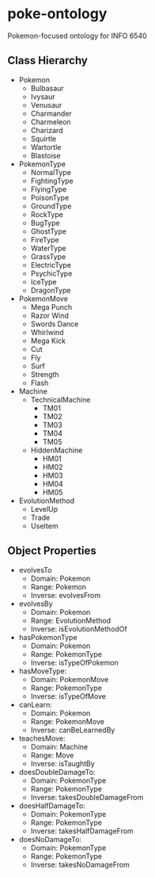 # poke-ontology
Pokemon-focused ontology for INFO 6540

## Class Hierarchy

* Pokemon
    * Bulbasaur
    * Ivysaur
    * Venusaur
    * Charmander
    * Charmeleon
    * Charizard
    * Squirtle
    * Wartortle
    * Blastoise
* PokemonType
    * NormalType
    * FightingType
    * FlyingType
    * PoisonType
    * GroundType
    * RockType
    * BugType
    * GhostType
    * FireType
    * WaterType
    * GrassType
    * ElectricType
    * PsychicType
    * IceType
    * DragonType
* PokemonMove
    *  Mega Punch
    *  Razor Wind
    *  Swords Dance
    *  Whirlwind
    *  Mega Kick
    *  Cut
    *  Fly
    *  Surf
    *  Strength
    *  Flash
* Machine
    * TechnicalMachine
        * TM01
        * TM02
        * TM03
        * TM04
        * TM05
    * HiddenMachine
        * HM01
        * HM02
        * HM03
        * HM04
        * HM05
* EvolutionMethod
    * LevelUp
    * Trade
    * UseItem

## Object Properties

* evolvesTo
    * Domain: Pokemon
    * Range: Pokemon
    * Inverse: evolvesFrom
* evolvesBy
    * Domain: Pokemon
    * Range: EvolutionMethod
    * Inverse: isEvolutionMethodOf
* hasPokemonType
    * Domain: Pokemon
    * Range: PokemonType
    * Inverse: isTypeOfPokemon
* hasMoveType:
    * Domain: PokemonMove
    * Range: PokemonType
    * Inverse: isTypeOfMove
* canLearn:
    * Domain: Pokemon
    * Range: PokemonMove
    * Inverse: canBeLearnedBy
* teachesMove:
    * Domain: Machine
    * Range: Move
    * Inverse: isTaughtBy
* doesDoubleDamageTo:
    * Domain: PokemonType
    * Range: PokemonType
    * Inverse: takesDoubleDamageFrom
* doesHalfDamageTo:
    * Domain: PokemonType
    * Range: PokemonType
    * Inverse: takesHalfDamageFrom
* doesNoDamageTo:
    * Domain: PokemonType
    * Range: PokemonType
    * Inverse: takesNoDamageFrom
